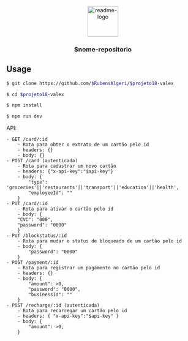 <p align="center">
  <a href="https://github.com/$username-github/$nome-repositorio">
    <img src="./readme.png" alt="readme-logo" width="80" height="80">
  </a>

  <h3 align="center">
    $nome-repositorio
  </h3>
</p>

## Usage

```bash
$ git clone https://github.com/$RubensAlgeri/$projeto18-valex

$ cd $projeto18-valex

$ npm install

$ npm run dev
```

API:

```
- GET /card/:id
    - Rota para obter o extrato de um cartão pelo id
    - headers: {}
    - body: {}
- POST /card (autenticada)
    - Rota para cadastrar um novo cartão
    - headers: {"x-api-key":"$api-key"}
    - body: {
        "type": 'groceries'||'restaurants'||'transport'||'education'||'health',
        "employeeId": ""
    }
- PUT /card/:id
    - Rota para ativar o cartão pelo id
    - body: {
    "CVC": "000",
    "password": "0000"
    }
- PUT /blockstatus/:id
    - Rota para mudar o status de bloqueado de um cartão pelo id
    - body: {
        "password": "0000"
    }
- POST /payment/:id
    - Rota para registrar um pagamento no cartão pelo id
    - headers: {}
    - body: {
        "amount": >0,
        "password": "0000",
        "businessId": ""
    }
- POST /recharge/:id (autenticada)
    - Rota para recarregar um cartão pelo id
    - headers: { "x-api-key":"$api-key" }
    - body: {
        "amount": >0,
    }
```